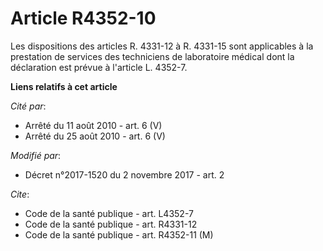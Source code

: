 # Article R4352-10

Les dispositions des articles R. 4331-12 à R. 4331-15 sont applicables à la prestation de services des techniciens de
laboratoire médical dont la déclaration est prévue à l'article L. 4352-7.

**Liens relatifs à cet article**

_Cité par_:

  - Arrêté du 11 août 2010 - art. 6 (V)
  - Arrêté du 25 août 2010 - art. 6 (V)

_Modifié par_:

  - Décret n°2017-1520 du 2 novembre 2017 - art. 2

_Cite_:

  - Code de la santé publique - art. L4352-7
  - Code de la santé publique - art. R4331-12
  - Code de la santé publique - art. R4352-11 (M)
